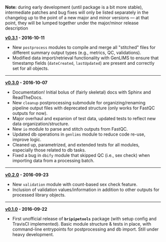 **Note:** during early development (until package is a bit more stable), intermediate patches and bug fixes will only be listed separately in the changelog up to the point of a new major and minor versions &mdash; at that point, they will be lumped together under the major/minor release description

**[v0.3.1](https://github.com/jaeddy/bripipetools/tree/e7aa92d49dae8fa34a463aba68de4ff9610d2af7) - 2016-10-11**

+ New `postprocess` modules to compile and merge all "stitched" files for different summary output types (e.g., metrics, QC, validations).
+ Modified data import/retrieval functionality with GenLIMS to ensure that timestamp fields (`dateCreated`, `lastUpdated`) are present and correctly set for all objects.

-----

**[v0.3.0](https://github.com/jaeddy/bripipetools/tree/6fffe25dabe85864f50ddd2d09fa66eb185350e0) - 2016-10-07**

+ Documentation! Initial bolus of (fairly skeletal) docs with Sphinx and ReadTheDocs.
+ New `cleanup` postprocessing submodule for organizing/renaming pipeline output files with deprecated structure (only works for FastQC outputs for now).
+ Major overhaul and expanion of test data, updated tests to reflect new data organization/structure.
+ New `io` module to parse and stitch outputs from FastQC.
+ Updated db operations in `genlims` module to reduce code re-use, improve logic.
+ Cleaned up, parametrized, and extended tests for all modules, especially those related to db tasks.
+ Fixed a bug in `dbify` module that skipped QC (i.e., sex check) when importing data from a processing batch.

-----

**[v0.2.0](https://github.com/jaeddy/bripipetools/tree/0d595fc1deed7a1d7ee81d0520097616bd3cbd50) - 2016-09-23**

+ New `validation` module with count-based sex check feature.
+ Inclusion of validation values/information in addition to other outputs for processed library objects.

-----

**[v0.1.0](https://github.com/jaeddy/bripipetools/tree/0d767a60c60a803df934675dfb7d4f36ee5802d7) - 2016-09-22**

+ First unofficial release of **`bripipetools`** package (with setup config and TravisCI implemented). Basic module structure & tests in place, with command-line entrypoints for postprocessing and db import. Still under heavy development.
